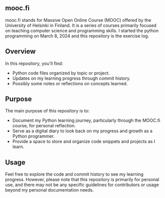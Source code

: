 ## mooc.fi
mooc.fi stands for Massive Open Online Course (MOOC) offered by the University of Helsinki in Finland. It is a series of courses primarily focused on teaching computer science and programming skills. I started the python programming on March 8, 2024 and this repository is the exercise log.

## Overview

In this repository, you'll find:

- Python code files organized by topic or project.
- Updates on my learning progress through commit history.
- Possibly some notes or reflections on concepts learned.

## Purpose

The main purpose of this repository is to:

- Document my Python learning journey, particularly through the MOOC.fi course, for personal reflection.
- Serve as a digital diary to look back on my progress and growth as a Python programmer.
- Provide a space to store and organize code snippets and projects as I learn.

## Usage

Feel free to explore the code and commit history to see my learning progress. However, please note that this repository is primarily for personal use, and there may not be any specific guidelines for contributors or usage beyond my personal documentation needs.
